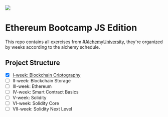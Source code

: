 <img src="https://assets-global.website-files.com/5f973c970bea5548ad4287ef/6088f4c7c34ad61ab10cdf72_horizontal-logo-onecolor-neutral-alchemy.svg">

# Ethereum Bootcamp JS Edition
This repo contains all exercises from [#AlchemyUniversity](https://university.alchemy.com/), they're organized by weeks according to the alchemy schedule.

## Project Structure
- [x] [I-week: Blockchain Criptography](./projects/I-week/)
- [ ] II-week: Blockchain Storage
- [ ] III-week: Ethereum
- [ ] IV-week: Smart Contract Basics
- [ ] V-week: Solidity
- [ ] VI-week: Solidity Core
- [ ] VII-week: Solidity Next Level
